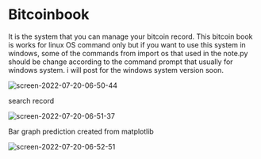 # Bitcoinbook
It is the system that you can manage your bitcoin record.
This bitcoin book is works for linux OS command only but if you want to use this system in windows, some of the commands from import os that used in the note.py should be change according to the command prompt that usually for windows system. i will post for the windows system version soon.

![screen-2022-07-20-06-50-44](https://user-images.githubusercontent.com/36027987/179861420-51a14a2b-d879-4f2a-9fe9-5975a88d23d2.jpg)

search record

![screen-2022-07-20-06-51-37](https://user-images.githubusercontent.com/36027987/179861526-ce37f5c3-4cf9-42fe-8b27-ccc505072934.jpg)

Bar graph prediction created from matplotlib

![screen-2022-07-20-06-52-51](https://user-images.githubusercontent.com/36027987/179861638-742e7496-0162-4346-a95e-b5c4eaf2c42e.jpg)
